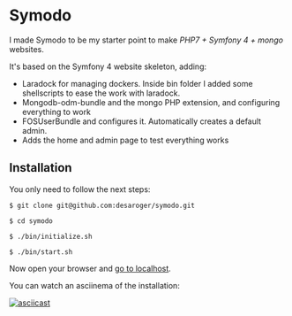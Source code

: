 # Symodo
I made Symodo to be my starter point to make _PHP7 + Symfony 4 + mongo_ websites.

It's based on the Symfony 4 website skeleton, adding:

- Laradock for managing dockers. Inside bin folder I added some shellscripts to ease the work with laradock.
- Mongodb-odm-bundle and the mongo PHP extension, and configuring everything to work
- FOSUserBundle and configures it. Automatically creates a default admin.
- Adds the home and admin page to test everything works

## Installation

You only need to follow the next steps:

```shell
$ git clone git@github.com:desaroger/symodo.git
```

```shell
$ cd symodo
```

```shell
$ ./bin/initialize.sh
```

```shell
$ ./bin/start.sh
```

Now open your browser and [go to localhost](http://localhost).

You can watch an asciinema of the installation:

[![asciicast](https://asciinema.org/a/I6bDsRvvpSpjXSSJCpy4Rlw6j.png)](https://asciinema.org/a/I6bDsRvvpSpjXSSJCpy4Rlw6j)

